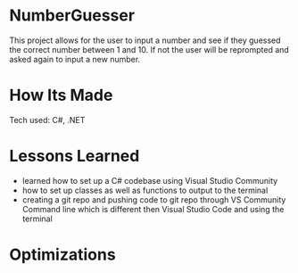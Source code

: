 # NumberGuesser

This project allows for the user to input a number and see if they guessed the correct number between 1 and 10. If not the user will be reprompted and asked again to input a new number.

# How Its Made 
Tech used: C#, .NET

# Lessons Learned
- learned how to set up a C# codebase using Visual Studio Community
- how to set up classes as well as functions to output to the terminal
- creating a git repo and pushing code to git repo through VS Community Command line which is different then Visual Studio Code and using the terminal

# Optimizations

